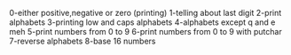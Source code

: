 0-either positive,negative or zero (printing)
1-telling about last digit
2-print alphabets
3-printing low and caps alphabets
4-alphabets except q and e
meh
5-print numbers from 0 to 9 
6-print numbers from 0 to 9 with putchar
7-reverse alphabets
8-base 16 numbers
